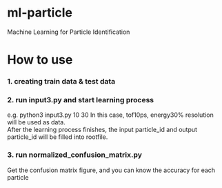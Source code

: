 # ml-particle

Machine Learning for Particle Identification
# How to use  
### 1. creating train data & test data
   
### 2. run input3.py and start learning process
e.g. python3 input3.py 10 30
In this case, tof10ps, energy30% resolution will be used as data.<br>
After the learning process finishes, the input particle_id and output particle_id will be filled into rootfile.

### 3. run normalized_confusion_matrix.py
Get the confusion matrix figure, and you can know the accuracy for each particle 
  
 

